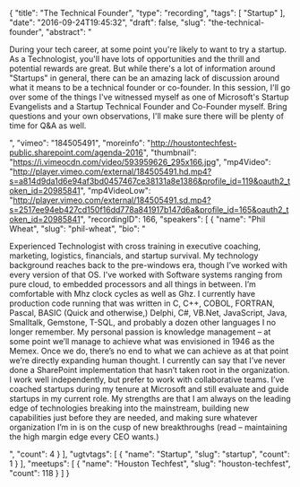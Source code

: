 {
  "title": "The Technical Founder",
  "type": "recording",
  "tags": [
    "Startup"
  ],
  "date": "2016-09-24T19:45:32",
  "draft": false,
  "slug": "the-technical-founder",
  "abstract": "<p>During your tech career, at some point you're likely to want to try a startup. As a Technologist, you'll have lots of opportunities and the thrill and potential rewards are great. But while there's a lot of information around \"Startups\" in general, there can be an amazing lack of discussion around what it means to be a technical founder or co-founder. In this session, I'll go over some of the things I've witnessed myself as one of Microsoft's Startup Evangelists and a Startup Technical Founder and Co-Founder myself. Bring questions and your own observations, I'll make sure there will be plenty of time for Q&A as well.</p>",
  "vimeo": "184505491",
  "moreinfo": "http://houstontechfest-public.sharepoint.com/agenda-2016",
  "thumbnail": "https://i.vimeocdn.com/video/593959626_295x166.jpg",
  "mp4Video": "http://player.vimeo.com/external/184505491.hd.mp4?s=a814d9da1d6e94af3bd0457467ce38131a8e1386&profile_id=119&oauth2_token_id=20985841",
  "mp4VideoLow": "http://player.vimeo.com/external/184505491.sd.mp4?s=2517ee94eb427cd150f16dd778a841917b147d6a&profile_id=165&oauth2_token_id=20985841",
  "recordingID": 166,
  "speakers": [
    {
      "name": "Phil Wheat",
      "slug": "phil-wheat",
      "bio": "<p>Experienced Technologist with cross training in executive coaching, marketing, logistics, financials, and startup survival. My technology background reaches back to the pre-windows era, though I’ve worked with every version of that OS. I've worked with Software systems ranging from pure cloud, to embedded processors and all things in between. I’m comfortable with Mhz clock cycles as well as Ghz. I currently have production code running that was written in C, C++, COBOL, FORTRAN, Pascal, BASIC (Quick and otherwise,) Delphi, C#, VB.Net, JavaScript, Java, Smalltalk, Gemstone, T-SQL, and probably a dozen other languages I no longer remember. My personal passion is knowledge management – at some point we’ll manage to achieve what was envisioned in 1946 as the Memex. Once we do, there’s no end to what we can achieve as at that point we’re directly expanding human thought. I currently can say that I’ve never done a SharePoint implementation that hasn’t taken root in the organization. I work well independently, but prefer to work with collaborative teams. I’ve coached startups during my tenure at Microsoft and still evaluate and guide startups in my current role. My strengths are that I am always on the leading edge of technologies breaking into the mainstream, building new capabilities just before they are needed, and making sure whatever organization I’m in is on the cusp of new breakthroughs (read – maintaining the high margin edge every CEO wants.)</p>",
      "count": 4
    }
  ],
  "ugtvtags": [
    {
      "name": "Startup",
      "slug": "startup",
      "count": 1
    }
  ],
  "meetups": [
    {
      "name": "Houston Techfest",
      "slug": "houston-techfest",
      "count": 118
    }
  ]
}